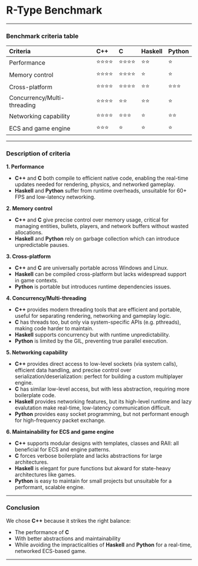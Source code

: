 # **R-Type Benchmark**
---
### **Benchmark criteria table**

| Criteria | C++ | C | Haskell | Python |
| :--- | :--- | :--- | :--- | :--- |
| Performance | :star::star::star::star: | :star::star::star::star: | :star::star: | :star: |
| Memory control | :star::star::star::star: | :star::star::star::star: | :star: | :star: |
| Cross-platform | :star::star::star::star: | :star::star::star::star: | :star::star: | :star::star::star: |
| Concurrency/Multi-threading | :star::star::star::star: | :star::star: | :star::star: | :star: |
|Networking capability | :star::star::star::star: | :star::star::star: | :star: | :star::star: |
| ECS and game engine | :star::star::star: | :star: | :star: | :star: |
---
### **Description of criteria**
**1. Performance**
+ **C++** and **C** both compile to efficient native code, enabling the real-time updates needed for rendering, physics, and networked gameplay.
+ **Haskell** and **Python** suffer from runtime overheads, unsuitable for 60+ FPS and low-latency networking.

**2. Memory control**
+ **C++** and **C** give precise control over memory usage, critical for managing entities, bullets, players, and network buffers without wasted allocations.
+ **Haskell** and **Python** rely on garbage collection which can introduce unpredictable pauses.

**3. Cross-platform**
+ **C++** and **C** are universally portable across Windows and Linux.
+ **Haskell** can be compiled cross-platform but lacks widespread support in game contexts.
+ **Python** is portable but introduces runtime dependencies issues.

**4. Concurrency/Multi-threading**
+ **C++** provides modern threading tools that are efficient and portable, useful for separating rendering, networking and gameplay logic.
+ **C** has threads too, but only via system-specific APIs (e.g. pthreads), making code harder to maintain.
+ **Haskell** supports concurrency but with runtime unpredictability.
+ **Python** is limited by the GIL, preventing true parallel execution.

**5. Networking capability**
+ **C++** provides direct access to low-level sockets (via system calls), efficient data handling, and precise control over serialization/deserialization: perfect for building a custom multiplayer engine.
+ **C** has similar low-level access, but with less abstraction, requiring more boilerplate code.
+ **Haskell** provides networking features, but its high-level runtime and lazy evalutation make real-time, low-latency communication difficult.
+ **Python** provides easy socket programming, but not performant enough for high-frequency packet exchange.

**6. Maintainability for ECS and game engine**
+ **C++** supports modular designs with templates, classes and RAII: all beneficial for ECS and engine patterns.
+ **C** forces verbose boilerplate and lacks abstractions for large architectures.
+ **Haskell** is elegant for pure functions but akward for state-heavy architectures like games.
+ **Python** is easy to maintain for small projects but unsuitable for a performant, scalable engine.
---

### **Conclusion**
We chose **C++** because it strikes the right balance:
+ The performance of **C**
+ With better abstractions and maintainability
+ While avoiding the impracticalities of **Haskell** and **Python** for a real-time, networked ECS-based game.
---
